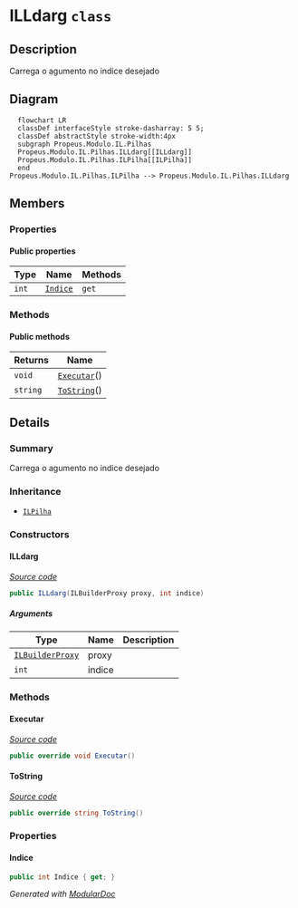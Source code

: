 # ILLdarg `class`

## Description
Carrega o agumento no indice desejado

## Diagram
```mermaid
  flowchart LR
  classDef interfaceStyle stroke-dasharray: 5 5;
  classDef abstractStyle stroke-width:4px
  subgraph Propeus.Modulo.IL.Pilhas
  Propeus.Modulo.IL.Pilhas.ILLdarg[[ILLdarg]]
  Propeus.Modulo.IL.Pilhas.ILPilha[[ILPilha]]
  end
Propeus.Modulo.IL.Pilhas.ILPilha --> Propeus.Modulo.IL.Pilhas.ILLdarg
```

## Members
### Properties
#### Public  properties
| Type | Name | Methods |
| --- | --- | --- |
| `int` | [`Indice`](#indice) | `get` |

### Methods
#### Public  methods
| Returns | Name |
| --- | --- |
| `void` | [`Executar`](#executar)() |
| `string` | [`ToString`](#tostring)() |

## Details
### Summary
Carrega o agumento no indice desejado

### Inheritance
 - [
`ILPilha`
](./ILPilha.md)

### Constructors
#### ILLdarg
[*Source code*](https://github.com///blob//src/Propeus.Modulo.Dinamico/Regras/ModuloAutoInicializavelRegra.cs#L13)
```csharp
public ILLdarg(ILBuilderProxy proxy, int indice)
```
##### Arguments
| Type | Name | Description |
| --- | --- | --- |
| [`ILBuilderProxy`](../proxy/ILBuilderProxy.md) | proxy |   |
| `int` | indice |   |

### Methods
#### Executar
[*Source code*](https://github.com///blob//src/Propeus.Modulo.Dinamico/Regras/ModuloAutoInicializavelRegra.cs#L15)
```csharp
public override void Executar()
```

#### ToString
[*Source code*](https://github.com///blob//src/Propeus.Modulo.Dinamico/Regras/ModuloAutoInicializavelRegra.cs#L13)
```csharp
public override string ToString()
```

### Properties
#### Indice
```csharp
public int Indice { get; }
```

*Generated with* [*ModularDoc*](https://github.com/hailstorm75/ModularDoc)
